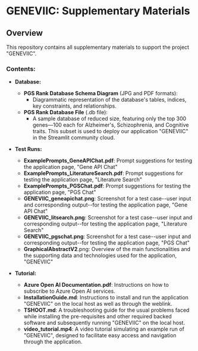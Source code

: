 # GENEVIIC: Supplementary Materials

## Overview
This repository contains all supplementary materials to support the project "GENEVIIC".

### Contents:

- **Database:**
  - **PGS Rank Database Schema Diagram** (JPG and PDF formats): 
    - Diagrammatic representation of the database's tables, indices, key constraints, and relationships.
  - **PGS Rank Database File** (.db file): 
    - A sample database of reduced size, featuring only the top 300 genes—100 each for Alzheimer's, Schizophrenia, and Cognitive traits. This subset is used to deploy our application "GENEVIIC" in the Streamlit community cloud.

- **Test Runs:**  
  - **ExamplePrompts_GeneAPIChat.pdf**: Prompt suggestions for testing the application page, "Gene API Chat"
  - **ExamplePrompts_LiteratureSearch.pdf**: Prompt suggestions for testing the application page, "Literature Search"
  - **ExamplePrompts_PGSChat.pdf**: Prompt suggestions for testing the application page, "PGS Chat"
  - **GENEVIIC_geneapichat.png**: Screenshot for a test case--user input and corresponding output--for testing the application page, "Gene API Chat"
  - **GENEVIIC_litsearch.png**: Screenshot for a test case--user input and corresponding output--for testing the application page, "Literature Search"
  - **GENEVIIC_pgschat.png**: Screenshot for a test case--user input and corresponding output--for testing the application page, "PGS Chat"
  - **GraphicalAbstractV2**.png: Overview of the main functionalities and the supporting data and technologies used for the application, "GENEVIIC"
- **Tutorial:**  
  - **Azure Open AI Documentation.pdf**: Instructions on how to subscribe to Azure Open AI services.
  - **InstallationGuide.md**: Instructions to install and run the application "GENEVIIC" on the local host as well as through the weblink.
  - **TSHOOT.md**: A troubleshooting guide for the usual problems faced while installing the pre-requisites and other required backed software and subsequently running "GENEVIIC" on the local host.
  - **video_tutorial.mp4**: A video tutorial simulating an example run of "GENEVIIC", designed to facilitate easy access and navigation through the application.


